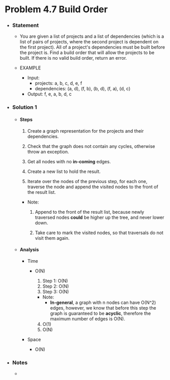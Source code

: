 # Problem 4.7 Build Order

- ### Statement

  - You are given a list of projects and a list of dependencies (which is a list of pairs of projects, where the second project is dependent on the first project). All of a project's dependencies must be built before the project is. Find a build order that will allow the projects to be built. If there is no valid build order, return an error.

  - EXAMPLE
    - Input:
      - projects: a, b, c, d, e, f
      - dependencies: (a, d), (f, b), (b, d), (f, a), (d, c)
    - Output: f, e, a, b, d, c

- ### Solution 1

  - #### Steps

    1. Create a graph representation for the projects and their dependencies.

    2. Check that the graph does not contain any cycles, otherwise throw an exception.

    3. Get all nodes with no **in-coming** edges.

    4. Create a new list to hold the result.

    5. Iterate over the nodes of the previous step, for each one, traverse the node and append the visited nodes to the front of the result list.

    - Note:

      1. Append to the front of the result list, because newly traversed nodes **could** be higher up the tree, and never lower down.

      2. Take care to mark the visited nodes, so that traversals do not visit them again.

  - #### Analysis

    - Time

      - O(N)

        1. Step 1: O(N)
        2. Step 2: O(N)
        3. Step 3: O(N)

        - Note:
          - **In-general**, a graph with n nodes can have O(N^2) edges, however, we know that before this step the graph is guaranteed to be **acyclic**, therefore the maximum number of edges is O(N).

        4. O(1)
        5. O(N)

    - Space

      - O(N)

- ### Notes

  -
